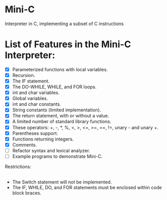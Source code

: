 # Mini-C
Interpreter in C, implementing a subset of C instructions

# List of Features in the Mini-C Interpreter:

- [x] Parameterized functions with local variables.
- [x] Recursion.
- [x] The IF statement.
- [x] The DO-WHILE, WHILE, and FOR loops.
- [x] int and char variables.
- [x] Global variables.
- [x] int and char constants.
- [x] String constants (limited implementation).
- [x] The return statement, with or without a value.
- [x] A limited number of standard library functions.
- [x] These operators: +, -, *, %, <, >, <=, >=, ==, !=, unary - and unary +.
- [x] Parentheses support.
- [x] Functions returning integers.
- [x] Comments.
- [ ] Refactor syntax and lexical analyzer.
- [ ] Example programs to demonstrate Mini-C.

Restrictions:  
<br>  
- The Switch statement will not be implemented.  
- The IF, WHILE, DO, and FOR statements must be enclosed within code block braces.
